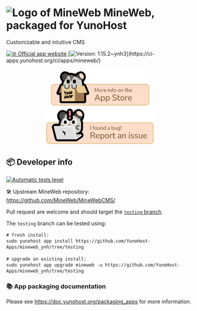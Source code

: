 <!--
N.B.: This README was automatically generated by <https://github.com/YunoHost/apps_tools/blob/main/readme_generator>
It shall NOT be edited by hand.
-->

<h1>
  <img src="https://raw.githubusercontent.com/YunoHost/apps/main/logos/mineweb.png" width="32px" alt="Logo of MineWeb">
  MineWeb, packaged for YunoHost
</h1>

Customizable and intuitive CMS

[![🌐 Official app website](https://img.shields.io/badge/Official_app_website-darkgreen?style=for-the-badge)](https://mineweb.org/)
[![Version: 1.15.2~ynh3](https://img.shields.io/badge/Version-1.15.2~ynh3-rgba(0,150,0,1)?style=for-the-badge)](https://ci-apps.yunohost.org/ci/apps/mineweb/)

<div align="center">
<a href="https://apps.yunohost.org/app/mineweb"><img height="100px" src="https://github.com/YunoHost/yunohost-artwork/raw/refs/heads/main/badges/neopossum-badges/badge_more_info_on_the_appstore.svg"/></a>
<a href="https://github.com/YunoHost-Apps/mineweb_ynh/issues"><img height="100px" src="https://github.com/YunoHost/yunohost-artwork/raw/refs/heads/main/badges/neopossum-badges/badge_report_an_issue.svg"/></a>
</div>

## 📦 Developer info

[![Automatic tests level](https://apps.yunohost.org/badge/cilevel/mineweb)](https://ci-apps.yunohost.org/ci/apps/mineweb/)

🛠️ Upstream MineWeb repository: <https://github.com/MineWeb/MineWebCMS/>

Pull request are welcome and should target the [`testing` branch](https://github.com/YunoHost-Apps/mineweb_ynh/tree/testing).

The `testing` branch can be tested using:
```
# fresh install:
sudo yunohost app install https://github.com/YunoHost-Apps/mineweb_ynh/tree/testing

# upgrade an existing install:
sudo yunohost app upgrade mineweb -u https://github.com/YunoHost-Apps/mineweb_ynh/tree/testing
```

### 📚 App packaging documentation

Please see <https://doc.yunohost.org/packaging_apps> for more information.